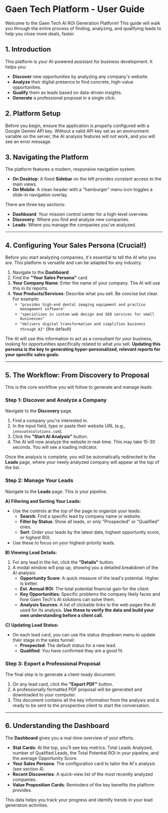
# Gaen Tech Platform - User Guide

Welcome to the Gaen Tech AI ROI Generation Platform! This guide will walk you through the entire process of finding, analyzing, and qualifying leads to help you close more deals, faster.

## 1. Introduction

This platform is your AI-powered assistant for business development. It helps you:
- **Discover** new opportunities by analyzing any company's website.
- **Analyze** their digital presence to find concrete, high-value opportunities.
- **Qualify** them as leads based on data-driven insights.
- **Generate** a professional proposal in a single click.

## 2. Platform Setup

Before you begin, ensure the application is properly configured with a Google Gemini API key. Without a valid API key set as an environment variable on the server, the AI analysis features will not work, and you will see an error message.

## 3. Navigating the Platform

The platform features a modern, responsive navigation system.

- **On Desktop**: A fixed **Sidebar** on the left provides constant access to the main views.
- **On Mobile**: A clean header with a "hamburger" menu icon toggles a slide-in navigation overlay.

There are three key sections:

- **Dashboard**: Your mission control center for a high-level overview.
- **Discovery**: Where you find and analyze new companies.
- **Leads**: Where you manage the companies you've analyzed.

---

## 4. Configuring Your Sales Persona (Crucial!)

Before you start analyzing companies, it's essential to tell the AI who you are. This platform is versatile and can be adapted for any industry.

1.  Navigate to the **Dashboard**.
2.  Find the **"Your Sales Persona"** card.
3.  **Your Company Name**: Enter the name of your company. The AI will use this in its reports.
4.  **Your Products/Services**: Describe what you sell. Be concise but clear. For example:
    -   `"provides high-end dental imaging equipment and practice management software"`
    -   `"specializes in custom web design and SEO services for small businesses"`
    -   `"delivers digital transformation and simplifies business through AI"` (the default)

The AI will use this information to act as a consultant for *your* business, looking for opportunities specifically related to what *you* sell. **Updating this persona is the key to generating hyper-personalized, relevant reports for your specific sales goals.**

---

## 5. The Workflow: From Discovery to Proposal

This is the core workflow you will follow to generate and manage leads.

### Step 1: Discover and Analyze a Company

Navigate to the **Discovery** page.

1. Find a company you're interested in.
2. In the input field, type or paste their website URL (e.g., `innovatesolutions.com`).
3. Click the **"Start AI Analysis"** button.
4. The AI will now analyze the website in real-time. This may take 15-30 seconds. You will see a loading indicator.

Once the analysis is complete, you will be automatically redirected to the **Leads** page, where your newly analyzed company will appear at the top of the list.

### Step 2: Manage Your Leads

Navigate to the **Leads** page. This is your pipeline.

**A) Filtering and Sorting Your Leads:**
- Use the controls at the top of the page to organize your leads:
    - **Search**: Find a specific lead by company name or website.
    - **Filter by Status**: Show all leads, or only "Prospected" or "Qualified" ones.
    - **Sort**: Order your leads by the latest date, highest opportunity score, or highest ROI.
- Use these to focus on your highest-priority leads.

**B) Viewing Lead Details:**
1. For any lead in the list, click the **"Details"** button.
2. A modal window will pop up, showing you a detailed breakdown of the AI analysis:
    - **Opportunity Score**: A quick measure of the lead's potential. Higher is better.
    - **Est. Annual ROI**: The total potential financial gain for the client.
    - **Key Opportunities**: Specific problems the company likely faces and how Gaen Tech's AI solutions can solve them.
    - **Analysis Sources**: A list of clickable links to the web pages the AI used for its analysis. **Use these to verify the data and build your own understanding before a client call.**

**C) Updating Lead Status:**
- On each lead card, you can use the status dropdown menu to update their stage in the sales funnel:
    - **Prospected**: The default status for a new lead.
    - **Qualified**: You have confirmed they are a good fit.

### Step 3: Export a Professional Proposal

The final step is to generate a client-ready document.

1.  On any lead card, click the **"Export PDF"** button.
2.  A professionally formatted PDF proposal will be generated and downloaded to your computer.
3.  This document contains all the key information from the analysis and is ready to be sent to the prospective client to start the conversation.

---

## 6. Understanding the Dashboard

The **Dashboard** gives you a real-time overview of your efforts.

- **Stat Cards**: At the top, you'll see key metrics: Total Leads Analyzed, number of Qualified Leads, the Total Potential ROI in your pipeline, and the average Opportunity Score.
- **Your Sales Persona**: The configuration card to tailor the AI's analysis (see section 4).
- **Recent Discoveries**: A quick-view list of the most recently analyzed companies.
- **Value Proposition Cards**: Reminders of the key benefits the platform provides.

This data helps you track your progress and identify trends in your lead generation activities.